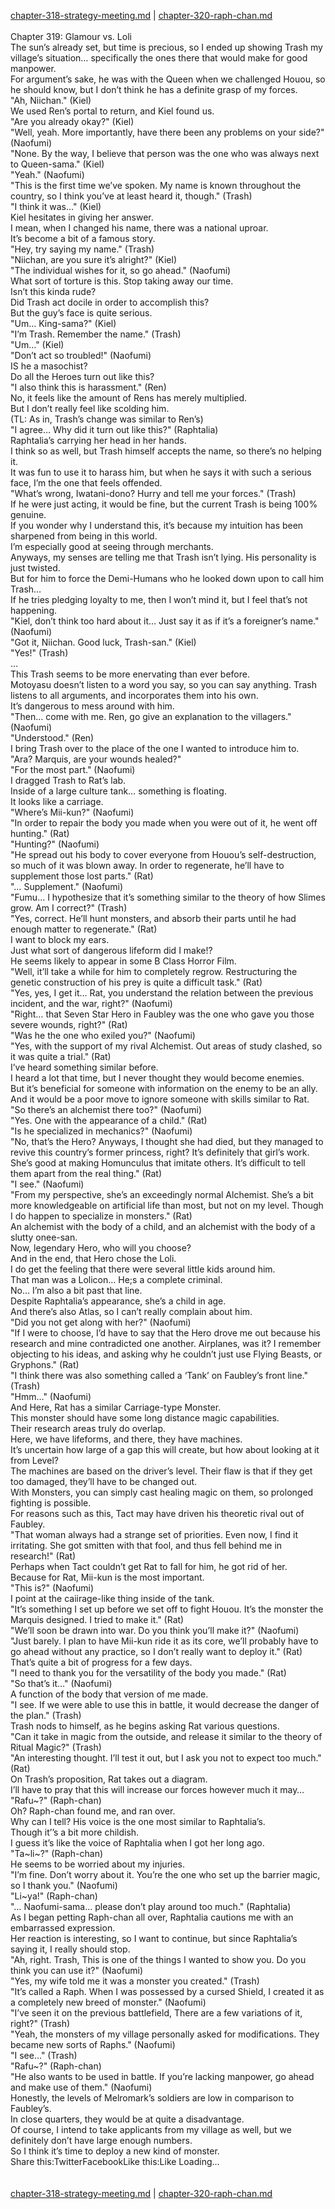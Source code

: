 [chapter-318-strategy-meeting.md](./chapter-318-strategy-meeting.md) | [chapter-320-raph-chan.md](./chapter-320-raph-chan.md) <br/>
<br/>
Chapter 319: Glamour vs. Loli<br/>
The sun’s already set, but time is precious, so I ended up showing Trash my village’s situation… specifically the ones there that would make for good manpower.<br/>
For argument’s sake, he was with the Queen when we challenged Houou, so he should know, but I don’t think he has a definite grasp of my forces.<br/>
"Ah, Niichan." (Kiel)<br/>
We used Ren’s portal to return, and Kiel found us.<br/>
"Are you already okay?" (Kiel)<br/>
"Well, yeah. More importantly, have there been any problems on your side?" (Naofumi)<br/>
"None. By the way, I believe that person was the one who was always next to Queen-sama." (Kiel)<br/>
"Yeah." (Naofumi)<br/>
"This is the first time we’ve spoken. My name is known throughout the country, so I think you’ve at least heard it, though." (Trash)<br/>
"I think it was…" (Kiel)<br/>
Kiel hesitates in giving her answer.<br/>
I mean, when I changed his name, there was a national uproar.<br/>
It’s become a bit of a famous story.<br/>
"Hey, try saying my name." (Trash)<br/>
"Niichan, are you sure it’s alright?" (Kiel)<br/>
"The individual wishes for it, so go ahead." (Naofumi)<br/>
What sort of torture is this. Stop taking away our time.<br/>
Isn’t this kinda rude?<br/>
Did Trash act docile in order to accomplish this?<br/>
But the guy’s face is quite serious.<br/>
"Um… King-sama?" (Kiel)<br/>
"I’m Trash. Remember the name." (Trash)<br/>
"Um…" (Kiel)<br/>
"Don’t act so troubled!" (Naofumi)<br/>
IS he a masochist?<br/>
Do all the Heroes turn out like this?<br/>
"I also think this is harassment." (Ren)<br/>
No, it feels like the amount of Rens has merely multiplied.<br/>
But I don’t really feel like scolding him.<br/>
(TL: As in, Trash’s change was similar to Ren’s)<br/>
"I agree… Why did it turn out like this?" (Raphtalia)<br/>
Raphtalia’s carrying her head in her hands.<br/>
I think so as well, but Trash himself accepts the name, so there’s no helping it.<br/>
It was fun to use it to harass him, but when he says it with such a serious face, I’m the one that feels offended.<br/>
"What’s wrong, Iwatani-dono? Hurry and tell me your forces." (Trash)<br/>
If he were just acting, it would be fine, but the current Trash is being 100% genuine.<br/>
If you wonder why I understand this, it’s because my intuition has been sharpened from being in this world.<br/>
I’m especially good at seeing through merchants.<br/>
Anyways, my senses are telling me that Trash isn’t lying. His personality is just twisted.<br/>
But for him to force the Demi-Humans who he looked down upon to call him Trash…<br/>
If he tries pledging loyalty to me, then I won’t mind it, but I feel that’s not happening.<br/>
"Kiel, don’t think too hard about it… Just say it as if it’s a foreigner’s name." (Naofumi)<br/>
"Got it, Niichan. Good luck, Trash-san." (Kiel)<br/>
"Yes!" (Trash)<br/>
…<br/>
This Trash seems to be more enervating than ever before.<br/>
Motoyasu doesn’t listen to a word you say, so you can say anything. Trash listens to all arguments, and incorporates them into his own.<br/>
It’s dangerous to mess around with him.<br/>
"Then… come with me. Ren, go give an explanation to the villagers." (Naofumi)<br/>
"Understood." (Ren)<br/>
I bring Trash over to the place of the one I wanted to introduce him to.<br/>
"Ara? Marquis, are your wounds healed?"<br/>
"For the most part." (Naofumi)<br/>
I dragged Trash to Rat’s lab.<br/>
Inside of a large culture tank… something is floating.<br/>
It looks like a carriage.<br/>
"Where’s Mii-kun?" (Naofumi)<br/>
"In order to repair the body you made when you were out of it, he went off hunting." (Rat)<br/>
"Hunting?" (Naofumi)<br/>
"He spread out his body to cover everyone from Houou’s self-destruction, so much of it was blown away. In order to regenerate, he’ll have to supplement those lost parts." (Rat)<br/>
"… Supplement." (Naofumi)<br/>
"Fumu… I hypothesize that it’s something similar to the theory of how Slimes grow. Am I correct?" (Trash)<br/>
"Yes, correct. He’ll hunt monsters, and absorb their parts until he had enough matter to regenerate." (Rat)<br/>
I want to block my ears.<br/>
Just what sort of dangerous lifeform did I make!?<br/>
He seems likely to appear in some B Class Horror Film.<br/>
"Well, it’ll take a while for him to completely regrow. Restructuring the genetic construction of his prey is quite a difficult task." (Rat)<br/>
"Yes, yes, I get it… Rat, you understand the relation between the previous incident, and the war, right?" (Naofumi)<br/>
"Right… that Seven Star Hero in Faubley was the one who gave you those severe wounds, right?" (Rat)<br/>
"Was he the one who exiled you?" (Naofumi)<br/>
"Yes, with the support of my rival Alchemist. Out areas of study clashed, so it was quite a trial." (Rat)<br/>
I’ve heard something similar before.<br/>
I heard a lot that time, but I never thought they would become enemies.<br/>
But it’s beneficial for someone with information on the enemy to be an ally.<br/>
And it would be a poor move to ignore someone with skills similar to Rat.<br/>
"So there’s an alchemist there too?" (Naofumi)<br/>
"Yes. One with the appearance of a child." (Rat)<br/>
"Is he specialized in mechanics?" (Naofumi)<br/>
"No, that’s the Hero? Anyways, I thought she had died, but they managed to revive this country’s former princess, right? It’s definitely that girl’s work. She’s good at making Homunculus that imitate others. It’s difficult to tell them apart from the real thing." (Rat)<br/>
"I see." (Naofumi)<br/>
"From my perspective, she’s an exceedingly normal Alchemist. She’s a bit more knowledgeable on artificial life than most, but not on my level. Though I do happen to specialize in monsters." (Rat)<br/>
An alchemist with the body of a child, and an alchemist with the body of a slutty onee-san.<br/>
Now, legendary Hero, who will you choose?<br/>
And in the end, that Hero chose the Loli.<br/>
I do get the feeling that there were several little kids around him.<br/>
That man was a Lolicon… He;s a complete criminal.<br/>
No… I’m also a bit past that line.<br/>
Despite Raphtalia’s appearance, she’s a child in age.<br/>
And there’s also Atlas, so I can’t really complain about him.<br/>
"Did you not get along with her?" (Naofumi)<br/>
"If I were to choose, I’d have to say that the Hero drove me out because his research and mine contradicted one another. Airplanes, was it? I remember objecting to his ideas, and asking why he couldn’t just use Flying Beasts, or Gryphons." (Rat)<br/>
"I think there was also something called a ‘Tank’ on Faubley’s front line." (Trash)<br/>
"Hmm…" (Naofumi)<br/>
And Here, Rat has a similar Carriage-type Monster.<br/>
This monster should have some long distance magic capabilities.<br/>
Their research areas truly do overlap.<br/>
Here, we have lifeforms, and there, they have machines.<br/>
It’s uncertain how large of a gap this will create, but how about looking at it from Level?<br/>
The machines are based on the driver’s level. Their flaw is that if they get too damaged, they’ll have to be changed out.<br/>
With Monsters, you can simply cast healing magic on them, so prolonged fighting is possible.<br/>
For reasons such as this, Tact may have driven his theoretic rival out of Faubley.<br/>
"That woman always had a strange set of priorities. Even now, I find it irritating. She got smitten with that fool, and thus fell behind me in research!" (Rat)<br/>
Perhaps when Tact couldn’t get Rat to fall for him, he got rid of her.<br/>
Because for Rat, Mii-kun is the most important.<br/>
"This is?" (Naofumi)<br/>
I point at the caiirage-like thing inside of the tank.<br/>
"It’s something I set up before we set off to fight Houou. It’s the monster the Marquis designed. I tried to make it." (Rat)<br/>
"We’ll soon be drawn into war. Do you think you’ll make it?" (Naofumi)<br/>
"Just barely. I plan to have Mii-kun ride it as its core, we’ll probably have to go ahead without any practice, so I don’t really want to deploy it." (Rat)<br/>
That’s quite a bit of progress for a few days.<br/>
"I need to thank you for the versatility of the body you made." (Rat)<br/>
"So that’s it…" (Naofumi)<br/>
A function of the body that version of me made.<br/>
"I see. If we were able to use this in battle, it would decrease the danger of the plan." (Trash)<br/>
Trash nods to himself, as he begins asking Rat various questions.<br/>
"Can it take in magic from the outside, and release it similar to the theory of Ritual Magic?" (Trash)<br/>
"An interesting thought. I’ll test it out, but I ask you not to expect too much." (Rat)<br/>
On Trash’s proposition, Rat takes out a diagram.<br/>
I’ll have to pray that this will increase our forces however much it may…<br/>
"Rafu~?" (Raph-chan)<br/>
Oh? Raph-chan found me, and ran over.<br/>
Why can I tell? His voice is the one most similar to Raphtalia’s.<br/>
Though it’’s a bit more childish.<br/>
I guess it’s like the voice of Raphtalia when I got her long ago.<br/>
"Ta~li~?" (Raph-chan)<br/>
He seems to be worried about my injuries.<br/>
"I’m fine. Don’t worry about it. You’re the one who set up the barrier magic, so I thank you." (Naofumi)<br/>
"Li~ya!" (Raph-chan)<br/>
"… Naofumi-sama… please don’t play around too much." (Raphtalia)<br/>
As I began petting Raph-chan all over, Raphtalia cautions me with an embarrassed expression.<br/>
Her reaction is interesting, so I want to continue, but since Raphtalia’s saying it, I really should stop.<br/>
"Ah, right. Trash, This is one of the things I wanted to show you. Do you think you can use it?" (Naofumi)<br/>
"Yes, my wife told me it was a monster you created." (Trash)<br/>
"It’s called a Raph. When I was possessed by a cursed Shield, I created it as a completely new breed of monster." (Naofumi)<br/>
"I’ve seen it on the previous battlefield, There are a few variations of it, right?" (Trash)<br/>
"Yeah, the monsters of my village personally asked for modifications. They became new sorts of Raphs." (Naofumi)<br/>
"I see…" (Trash)<br/>
"Rafu~?" (Raph-chan)<br/>
"He also wants to be used in battle. If you’re lacking manpower, go ahead and make use of them." (Naofumi)<br/>
Honestly, the levels of Melromark’s soldiers are low in comparison to Faubley’s.<br/>
In close quarters, they would be at quite a disadvantage.<br/>
Of course, I intend to take applicants from my village as well, but we definitely don’t have large enough numbers.<br/>
So I think it’s time to deploy a new kind of monster.<br/>
Share this:TwitterFacebookLike this:Like Loading... <br/>
<br/>
<br/>
[chapter-318-strategy-meeting.md](./chapter-318-strategy-meeting.md) | [chapter-320-raph-chan.md](./chapter-320-raph-chan.md) <br/>

